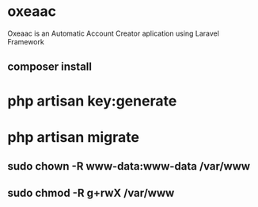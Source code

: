 # oxeaac
Oxeaac is an Automatic Account Creator aplication using Laravel Framework

## composer install
# php artisan key:generate

# php artisan migrate

## sudo chown -R www-data:www-data /var/www
## sudo chmod -R g+rwX /var/www 
